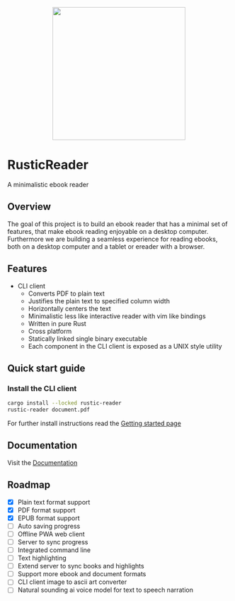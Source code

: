 <p align="center">
  <a href="https://github.com/kruserr/rustic-reader" target="_blank">
    <img width="300" src="https://raw.githubusercontent.com/kruserr/rustic-reader/main/assets/logo/logo.svg">
  </a>
</p>

# RusticReader
A minimalistic ebook reader

## Overview
The goal of this project is to build an ebook reader that has a minimal set of features, that make ebook reading enjoyable on a desktop computer.
Furthermore we are building a seamless experience for reading ebooks, both on a desktop computer and a tablet or ereader with a browser.

## Features
- CLI client
  - Converts PDF to plain text
  - Justifies the plain text to specified column width
  - Horizontally centers the text
  - Minimalistic less like interactive reader with vim like bindings
  - Written in pure Rust
  - Cross platform
  - Statically linked single binary executable
  - Each component in the CLI client is exposed as a UNIX style utility

## Quick start guide
### Install the CLI client
```sh
cargo install --locked rustic-reader
rustic-reader document.pdf
```

For further install instructions read the [Getting started page](docs/pages/getting-started.md)

## Documentation
Visit the [Documentation](docs/README.md)

## Roadmap
- [x] Plain text format support
- [x] PDF format support
- [x] EPUB format support
- [ ] Auto saving progress
- [ ] Offline PWA web client
- [ ] Server to sync progress
- [ ] Integrated command line
- [ ] Text highlighting
- [ ] Extend server to sync books and highlights
- [ ] Support more ebook and document formats
- [ ] CLI client image to ascii art converter
- [ ] Natural sounding ai voice model for text to speech narration
